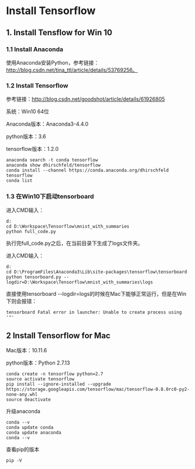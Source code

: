 # Install Tensorflow 

## 1. Install  Tensflow for Win 10

### 1.1 Install Anaconda

使用Anaconda安装Python，参考链接：http://blog.csdn.net/tina_ttl/article/details/53769256。





### 1.2 Install Tensorflow


参考链接：http://blog.csdn.net/goodshot/article/details/61926805

系统：Win10 64位

Anaconda版本：Anaconda3-4.4.0

python版本：3.6

tensorflow版本：1.2.0

    anaconda search -t conda tensorflow
    anaconda show dhirschfeld/tensorflow
    conda install --channel https://conda.anaconda.org/dhirschfeld tensorflow
    conda list

### 1.3 在Win10下启动tensorboard

进入CMD输入：

    d:
    cd D:\Workspace\Tensorflow\mnist_with_summaries
    python full_code.py

执行完full_code.py之后，在当前目录下生成了logs文件夹。

进入CMD输入：

    d:
    cd D:\ProgramFiles\Anaconda3\Lib\site-packages\tensorflow\tensorboard
    python tensorboard.py --logdir=D:\Workspace\Tensorflow\mnist_with_summaries\logs

直接使用tensorboard --logdir=logs的时候在Mac下能够正常运行，但是在Win下则会报错：

    tensorboard Fatal error in launcher: Unable to create process using '"'

## 2 Install Tensorflow for Mac
Mac版本：10.11.6

python版本：Python 2.7.13

    conda create -n tensorflow python=2.7
    source activate tensorflow
    pip install --ignore-installed --upgrade https://storage.googleapis.com/tensorflow/mac/tensorflow-0.8.0rc0-py2-none-any.whl
    source deactivate


升级anaconda

    conda --v
    conda update conda
    conda update anaconda
    conda --v

查看pip的版本

    pip -V

